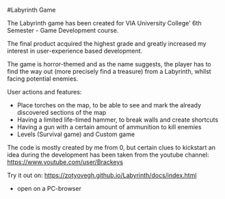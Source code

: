 #Labyrinth Game

The Labyrinth game has been created for VIA University College' 6th Semester - Game Development
course.

The final product acquired the highest grade and greatly increased my interest in user-experience
based development.

The game is horror-themed and as the name suggests, the player has to find the way out (more precisely find
a treasure) from a Labyrinth, whilst facing potential enemies.

User actions and features:
* Place torches on the map, to be able to see and mark the already discovered sections of the map
* Having a limited life-timed hammer, to break walls and create shortcuts
* Having a gun with a certain amount of ammunition to kill enemies
* Levels (Survival game) and Custom game

The code is mostly created by me from 0, but certain clues to kickstart an idea during the development has been taken from the youtube channel: https://www.youtube.com/user/Brackeys

Try it out on: https://zotyovegh.github.io/Labyrinth/docs/index.html
* open on a PC-browser
